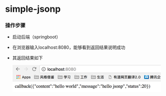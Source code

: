 # simple-jsonp

### 操作步骤

* 启动后端（springboot）

* 在浏览器输入localhost:8080，能够看到返回结果说明成功

* 其返回结果如下

	![1.pic.jpg](https://github.com/liumapp/imageFolder/blob/master/vue-jsonp/1.pic.jpg)



